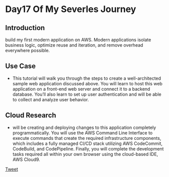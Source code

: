 # Day17 Of My Severles Journey

## Introduction
build my first modern application on AWS. Modern applications isolate business logic, optimize reuse and iteration, and remove overhead everywhere possible.

## Use Case
 - This tutorial will walk you through the steps to create a well-architected sample web application discussed above. You will learn to host this web application on a front-end web server and connect it to a backend database. You’ll also learn to set up user authentication and will be able to collect and analyze user behavior.

## Cloud Research
 - will be creating and deploying changes to this application completely programmatically. You will use the AWS Command Line Interface to execute commands that create the required infrastructure components, which includes a fully managed CI/CD stack utilizing AWS CodeCommit, CodeBuild, and CodePipeline. Finally, you will complete the development tasks required all within your own browser using the cloud-based IDE, AWS Cloud9.


[Tweet](https://twitter.com/martynzYoung/status/1300162231578095617)